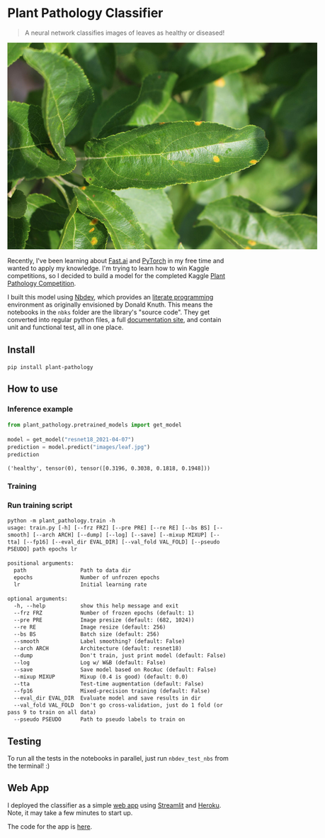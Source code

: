 # Plant Pathology Classifier
> A neural network classifies images of leaves as healthy or diseased!

<img alt="A picture of a leaf" src="nbks/images/leaf.jpg" width="700" style="max-width: 700px">

Recently, I've been learning about [Fast.ai](https://docs.fast.ai/) and [PyTorch](https://pytorch.org/) in my free time and wanted to apply my knowledge. I'm trying to learn how to win Kaggle competitions, so I decided to build a model for the completed Kaggle [Plant Pathology Competition](https://www.kaggle.com/c/plant-pathology-2020-fgvc7/overview).

I built this model using [Nbdev](https://nbdev.fast.ai/), which provides an [literate programming](https://en.wikipedia.org/wiki/Literate_programming) environment as originally envisioned by Donald Knuth. This means the notebooks in the `nbks` folder are the library's "source code". They get converted into regular python files, a full [documentation site](https://bwolfson97.github.io/plant_pathology/), and contain unit and functional test, all in one place.

## Install

`pip install plant-pathology`

## How to use

### Inference example

```python
from plant_pathology.pretrained_models import get_model

model = get_model("resnet18_2021-04-07")
prediction = model.predict("images/leaf.jpg")
prediction
```








    ('healthy', tensor(0), tensor([0.3196, 0.3038, 0.1818, 0.1948]))



### Training

### Run training script

```
python -m plant_pathology.train -h
usage: train.py [-h] [--frz FRZ] [--pre PRE] [--re RE] [--bs BS] [--smooth] [--arch ARCH] [--dump] [--log] [--save] [--mixup MIXUP] [--tta] [--fp16] [--eval_dir EVAL_DIR] [--val_fold VAL_FOLD] [--pseudo PSEUDO] path epochs lr

positional arguments:
  path                 Path to data dir
  epochs               Number of unfrozen epochs
  lr                   Initial learning rate

optional arguments:
  -h, --help           show this help message and exit
  --frz FRZ            Number of frozen epochs (default: 1)
  --pre PRE            Image presize (default: (682, 1024))
  --re RE              Image resize (default: 256)
  --bs BS              Batch size (default: 256)
  --smooth             Label smoothing? (default: False)
  --arch ARCH          Architecture (default: resnet18)
  --dump               Don't train, just print model (default: False)
  --log                Log w/ W&B (default: False)
  --save               Save model based on RocAuc (default: False)
  --mixup MIXUP        Mixup (0.4 is good) (default: 0.0)
  --tta                Test-time augmentation (default: False)
  --fp16               Mixed-precision training (default: False)
  --eval_dir EVAL_DIR  Evaluate model and save results in dir
  --val_fold VAL_FOLD  Don't go cross-validation, just do 1 fold (or pass 9 to train on all data)
  --pseudo PSEUDO      Path to pseudo labels to train on
```

## Testing

To run all the tests in the notebooks in parallel, just run `nbdev_test_nbs` from the terminal! :)

## Web App

I deployed the classifier as a simple [web app](https://plant-pathology-classifier.herokuapp.com/) using [Streamlit](https://streamlit.io/) and [Heroku](https://www.heroku.com/). Note, it may take a few minutes to start up.

The code for the app is [here](https://github.com/bwolfson97/plant_pathology_app).
